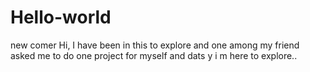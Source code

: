 # Hello-world
new comer
Hi,
I have been in this to explore and one among my friend asked me to do one project for myself and dats y i m here to explore..
